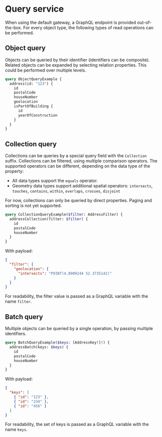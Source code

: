 # Query service

When using the default gateway, a GraphQL endpoint is provided out-of-the-box. For every object type, the following types of read operations can be performed.

## Object query

Objects can be queried by their identifier (identifiers can be composite). Related objects can be expanded by selecting
relation properties. This could be performed over multiple levels.

```graphql
query ObjectQueryExample {
  address(id: "123") {
    id
    postalCode
    houseNumber
    geolocation
    isPartOfBuilding {
      id
      yearOfConstruction
    }
  }
}
```

## Collection query

Collections can be queries by a special query field with the `Collection` suffix. Collections can be filtered, using
multiple comparison operators. The supported operators can be different, depending on the data type of the property:
- All data types support the `equals` operator.
- Geometry data types support additional spatial operators: `intersects`, `touches`, `contains`, `within`, `overlaps`, `crosses`, `disjoint`

For now, collections can only be queried by direct properties. Paging and sorting is not yet supported.

```graphql
query CollectionQueryExample($filter: AddressFilter) {
  addressCollection(filter: $filter) {
    id
    postalCode
    houseNumber
  }
}
```

With payload:

```json
{
  "filter": {
    "geolocation": {
      "intersects": "POINT(4.8909244 52.3735142)"
    }
  }
}
```

For readability, the filter value is passed as a GraphQL variable with the name `filter`.

## Batch query

Multiple objects can be queried by a single operation, by passing multiple identifiers.

```graphql
query BatchQueryExample($keys: [AddressKey!]!) {
  addressBatch(keys: $keys) {
    id
    postalCode
    houseNumber
  }
}
```

With payload:

```json
{
  "keys": [
    { "id": "123" },
    { "id": "234" },
    { "id": "456" }
  ]
}
```

For readability, the set of keys is passed as a GraphQL variable with the name `keys`.